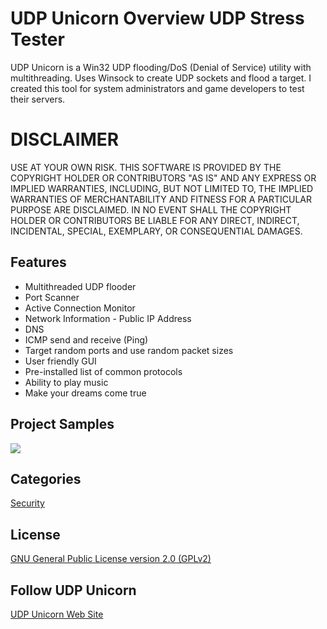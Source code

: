 # UDP Unicorn Overview UDP Stress Tester 
UDP Unicorn is a Win32 UDP flooding/DoS (Denial of Service) utility with multithreading. Uses Winsock to create UDP sockets and flood a target.
I created this tool for system administrators and game developers to test their servers.

# DISCLAIMER
USE AT YOUR OWN RISK. THIS SOFTWARE IS PROVIDED BY THE COPYRIGHT HOLDER OR CONTRIBUTORS "AS IS" AND ANY EXPRESS OR IMPLIED WARRANTIES, INCLUDING, BUT NOT LIMITED TO, THE IMPLIED WARRANTIES OF MERCHANTABILITY AND FITNESS FOR A PARTICULAR PURPOSE ARE DISCLAIMED. IN NO EVENT SHALL THE COPYRIGHT HOLDER OR CONTRIBUTORS BE LIABLE FOR ANY DIRECT, INDIRECT, INCIDENTAL, SPECIAL, EXEMPLARY, OR CONSEQUENTIAL DAMAGES.

## Features
- Multithreaded UDP flooder
- Port Scanner
- Active Connection Monitor
- Network Information - Public IP Address
- DNS
- ICMP send and receive (Ping)
- Target random ports and use random packet sizes
- User friendly GUI
- Pre-installed list of common protocols
- Ability to play music
- Make your dreams come true

## Project Samples
![](https://a.fsdn.com/con/app/proj/udpunicorn/screenshots/301761.jpg/245/183/1)

## Categories
[Security](https://sourceforge.net/directory/security/)

## License
[GNU General Public License version 2.0 (GPLv2)](https://sourceforge.net/directory/?license=gnu-general-public-license-version-2.0-gplv2)

## Follow UDP Unicorn
[UDP Unicorn Web Site](http://udpunicorn.sourceforge.net/)

